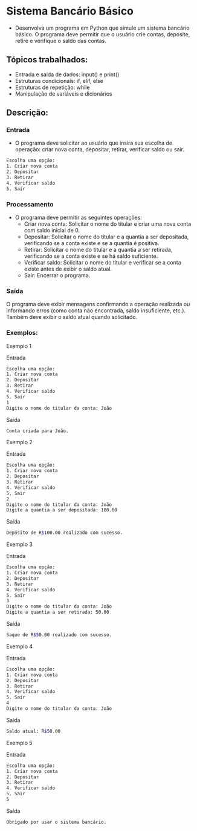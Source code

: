 # Sistema Bancário Básico
- Desenvolva um programa em Python que simule um sistema bancário básico. O programa deve permitir que o usuário crie contas, deposite, retire e verifique o saldo das contas.

## Tópicos trabalhados:
- Entrada e saída de dados: input() e print()
- Estruturas condicionais: if, elif, else
- Estruturas de repetição: while
- Manipulação de variáveis e dicionários

## Descrição:

### Entrada
- O programa deve solicitar ao usuário que insira sua escolha de operação: criar nova conta, depositar, retirar, verificar saldo ou sair.
```bash
Escolha uma opção:
1. Criar nova conta
2. Depositar
3. Retirar
4. Verificar saldo
5. Sair
```

### Processamento
- O programa deve permitir as seguintes operações:
  - Criar nova conta: Solicitar o nome do titular e criar uma nova conta com saldo inicial de 0.
  - Depositar: Solicitar o nome do titular e a quantia a ser depositada, verificando se a conta existe e se a quantia é positiva.
  - Retirar: Solicitar o nome do titular e a quantia a ser retirada, verificando se a conta existe e se há saldo suficiente.
  - Verificar saldo: Solicitar o nome do titular e verificar se a conta existe antes de exibir o saldo atual.
  - Sair: Encerrar o programa.

### Saída
O programa deve exibir mensagens confirmando a operação realizada ou informando erros (como conta não encontrada, saldo insuficiente, etc.). Também deve exibir o saldo atual quando solicitado.

### Exemplos:

Exemplo 1

Entrada
```bash
Escolha uma opção:
1. Criar nova conta
2. Depositar
3. Retirar
4. Verificar saldo
5. Sair
1
Digite o nome do titular da conta: João
```

Saída
```bash
Conta criada para João.
```

Exemplo 2

Entrada
```bash
Escolha uma opção:
1. Criar nova conta
2. Depositar
3. Retirar
4. Verificar saldo
5. Sair
2
Digite o nome do titular da conta: João
Digite a quantia a ser depositada: 100.00
```

Saída
```bash
Depósito de R$100.00 realizado com sucesso.
```

Exemplo 3

Entrada
```bash
Escolha uma opção:
1. Criar nova conta
2. Depositar
3. Retirar
4. Verificar saldo
5. Sair
3
Digite o nome do titular da conta: João
Digite a quantia a ser retirada: 50.00
```

Saída
```bash
Saque de R$50.00 realizado com sucesso.
```

Exemplo 4

Entrada
```bash
Escolha uma opção:
1. Criar nova conta
2. Depositar
3. Retirar
4. Verificar saldo
5. Sair
4
Digite o nome do titular da conta: João
```

Saída
```bash
Saldo atual: R$50.00
```

Exemplo 5

Entrada
```bash
Escolha uma opção:
1. Criar nova conta
2. Depositar
3. Retirar
4. Verificar saldo
5. Sair
5
```

Saída
```bash
Obrigado por usar o sistema bancário.
```